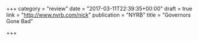 +++
category = "review"
date = "2017-03-11T22:39:35+00:00"
draft = true
link = "http://www.nyrb.com/nick"
publication = "NYRB"
title = "Governors Gone Bad"

+++

